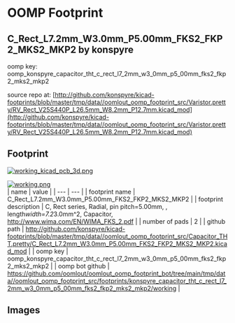 # OOMP Footprint  
## C_Rect_L7.2mm_W3.0mm_P5.00mm_FKS2_FKP2_MKS2_MKP2  by konspyre  
  
oomp key: oomp_konspyre_capacitor_tht_c_rect_l7_2mm_w3_0mm_p5_00mm_fks2_fkp2_mks2_mkp2  
  
source repo at: [http://github.com/konspyre/kicad-footprints/blob/master/tmp/data//oomlout_oomp_footprint_src/Varistor.pretty/RV_Rect_V25S440P_L26.5mm_W8.2mm_P12.7mm.kicad_mod](http://github.com/konspyre/kicad-footprints/blob/master/tmp/data//oomlout_oomp_footprint_src/Varistor.pretty/RV_Rect_V25S440P_L26.5mm_W8.2mm_P12.7mm.kicad_mod)  
## Footprint  
  
[![working_kicad_pcb_3d.png](working_kicad_pcb_3d_600.png)](working_kicad_pcb_3d.png)  
  
[![working.png](working_600.png)](working.png)  
| name | value | 
| --- | --- | 
| footprint name | C_Rect_L7.2mm_W3.0mm_P5.00mm_FKS2_FKP2_MKS2_MKP2 | 
| footprint description | C, Rect series, Radial, pin pitch=5.00mm, , length*width=7.2*3.0mm^2, Capacitor, http://www.wima.com/EN/WIMA_FKS_2.pdf | 
| number of pads | 2 | 
| github path | http://github.com/konspyre/kicad-footprints/blob/master/tmp/data//oomlout_oomp_footprint_src/Capacitor_THT.pretty/C_Rect_L7.2mm_W3.0mm_P5.00mm_FKS2_FKP2_MKS2_MKP2.kicad_mod | 
| oomp key | oomp_konspyre_capacitor_tht_c_rect_l7_2mm_w3_0mm_p5_00mm_fks2_fkp2_mks2_mkp2 | 
| oomp bot github | https://github.com/oomlout/oomlout_oomp_footprint_bot/tree/main/tmp/data//oomlout_oomp_footprint_src/footprints/konspyre_capacitor_tht_c_rect_l7_2mm_w3_0mm_p5_00mm_fks2_fkp2_mks2_mkp2/working | 
## Images  
